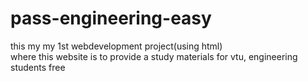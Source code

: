 # pass-engineering-easy
this my my 1st webdevelopment project(using html)<br>
where this website is to provide a study materials for vtu, engineering students free
